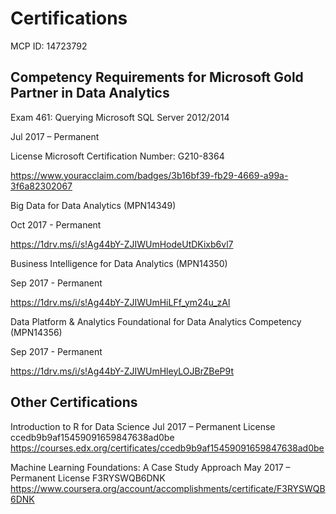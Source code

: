 # Certifications

MCP ID: 14723792

## Competency Requirements for Microsoft Gold Partner in Data Analytics

Exam 461: Querying Microsoft SQL Server 2012/2014

Jul 2017 – Permanent 

License Microsoft Certification Number: G210-8364

https://www.youracclaim.com/badges/3b16bf39-fb29-4669-a99a-3f6a82302067

Big Data for Data Analytics (MPN14349)

Oct 2017 - Permanent

https://1drv.ms/i/s!Ag44bY-ZJIWUmHodeUtDKixb6vl7

Business Intelligence for Data Analytics (MPN14350)

Sep 2017 - Permanent

https://1drv.ms/i/s!Ag44bY-ZJIWUmHiLFf_ym24u_zAl

Data Platform & Analytics Foundational for Data Analytics Competency (MPN14356)

Sep 2017 - Permanent

https://1drv.ms/i/s!Ag44bY-ZJIWUmHleyLOJBrZBeP9t


## Other Certifications

Introduction to R for Data Science
Jul 2017 – Permanent 
License ccedb9b9af15459091659847638ad0be
https://courses.edx.org/certificates/ccedb9b9af15459091659847638ad0be

Machine Learning Foundations: A Case Study Approach
May 2017 – Permanent 
License F3RYSWQB6DNK
https://www.coursera.org/account/accomplishments/certificate/F3RYSWQB6DNK
